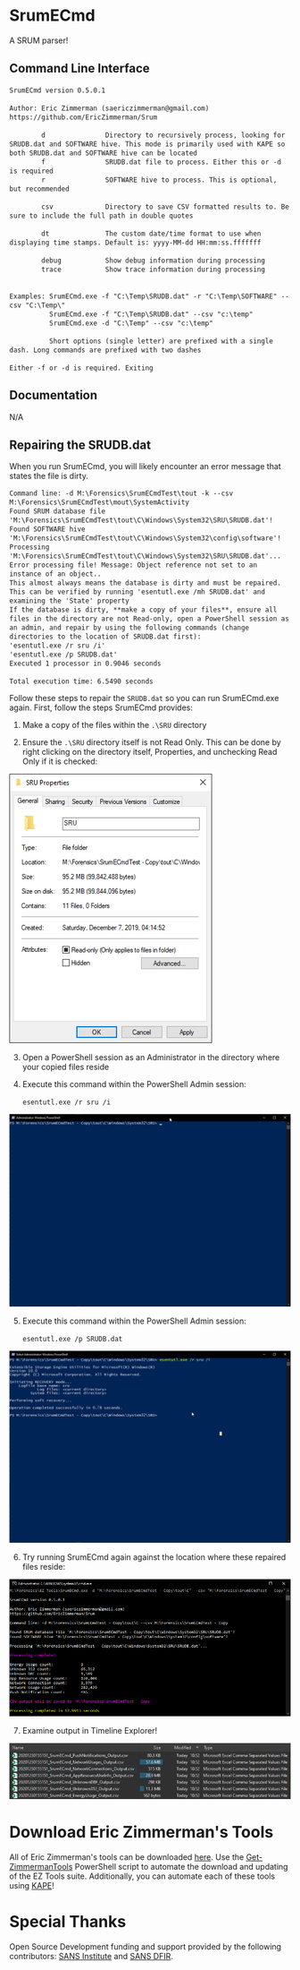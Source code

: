 # SrumECmd

A SRUM parser!

## Command Line Interface

    SrumECmd version 0.5.0.1

    Author: Eric Zimmerman (saericzimmerman@gmail.com)
    https://github.com/EricZimmerman/Srum

            d               Directory to recursively process, looking for SRUDB.dat and SOFTWARE hive. This mode is primarily used with KAPE so both SRUDB.dat and SOFTWARE hive can be located
            f               SRUDB.dat file to process. Either this or -d is required
            r               SOFTWARE hive to process. This is optional, but recommended

            csv             Directory to save CSV formatted results to. Be sure to include the full path in double quotes

            dt              The custom date/time format to use when displaying time stamps. Default is: yyyy-MM-dd HH:mm:ss.fffffff

            debug           Show debug information during processing
            trace           Show trace information during processing


    Examples: SrumECmd.exe -f "C:\Temp\SRUDB.dat" -r "C:\Temp\SOFTWARE" --csv "C:\Temp\"
              SrumECmd.exe -f "C:\Temp\SRUDB.dat" --csv "c:\temp"
              SrumECmd.exe -d "C:\Temp" --csv "c:\temp"

              Short options (single letter) are prefixed with a single dash. Long commands are prefixed with two dashes

    Either -f or -d is required. Exiting

## Documentation

N/A

## Repairing the SRUDB.dat

When you run SrumECmd, you will likely encounter an error message that states the file is dirty. 

    Command line: -d M:\Forensics\SrumECmdTest\tout -k --csv M:\Forensics\SrumECmdTest\mout\SystemActivity
    Found SRUM database file 'M:\Forensics\SrumECmdTest\tout\C\Windows\System32\SRU\SRUDB.dat'!
    Found SOFTWARE hive 'M:\Forensics\SrumECmdTest\tout\C\Windows\System32\config\software'!
    Processing 'M:\Forensics\SrumECmdTest\tout\C\Windows\System32\SRU\SRUDB.dat'...
    Error processing file! Message: Object reference not set to an instance of an object..
    This almost always means the database is dirty and must be repaired. This can be verified by running 'esentutl.exe /mh SRUDB.dat' and examining the 'State' property
    If the database is dirty, **make a copy of your files**, ensure all files in the directory are not Read-only, open a PowerShell session as an admin, and repair by using the following commands (change directories to the location of SRUDB.dat first):
    'esentutl.exe /r sru /i'
    'esentutl.exe /p SRUDB.dat'
    Executed 1 processor in 0.9046 seconds

    Total execution time: 6.5490 seconds
    
Follow these steps to repair the `SRUDB.dat` so you can run SrumECmd.exe again. First, follow the steps SrumECmd provides:
1. Make a copy of the files within the `.\SRU` directory

2. Ensure the `.\SRU` directory itself is not Read Only. This can be done by right clicking on the directory itself, Properties, and unchecking Read Only if it is checked:

![SRUFolderReadOnlyExample](Pictures/SRUFolderReadOnlyExample.gif)

3. Open a PowerShell session as an Administrator in the directory where your copied files reside

4. Execute this command within the PowerShell Admin session: 

    `esentutl.exe /r sru /i`

![SRUDBFirstRepairCommand](Pictures/SRUDBFirstRepairCommand.gif)

5. Execute this command within the PowerShell Admin session: 

    `esentutl.exe /p SRUDB.dat`
    
![SRUDBSecondRepairCommand](Pictures/SRUDBSecondRepairCommand.gif)

6. Try running SrumECmd again against the location where these repaired files reside:

![SrumECmdParsingSuccessExample](Pictures/SrumECmdParsingSuccessExample.png)

7. Examine output in Timeline Explorer!

![SrumECmdCSVOutput](Pictures/SrumECmdCSVOutput.jpg)

# Download Eric Zimmerman's Tools

All of Eric Zimmerman's tools can be downloaded [here](https://ericzimmerman.github.io/#!index.md). Use the [Get-ZimmermanTools](https://f001.backblazeb2.com/file/EricZimmermanTools/Get-ZimmermanTools.zip) PowerShell script to automate the download and updating of the EZ Tools suite. Additionally, you can automate each of these tools using [KAPE](https://www.kroll.com/en/services/cyber-risk/incident-response-litigation-support/kroll-artifact-parser-extractor-kape)!

# Special Thanks

Open Source Development funding and support provided by the following contributors: [SANS Institute](http://sans.org/) and [SANS DFIR](http://dfir.sans.org/).
